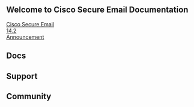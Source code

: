 ## Welcome to Cisco Secure Email Documentation

[Cisco Secure Email](https://cisco.com/go/emailsecurity)  
[14.2](https://github.com/Cisco-Email-Security/docs/blob/main/asyncos-142-general-deployment-gd.md)  
[Announcement](asyncos-142-general-deployment-gd.md)  

## Docs 
## Support 
## Community  